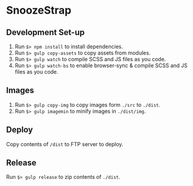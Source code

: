 # SnoozeStrap

## Development Set-up

1. Run `$> npm install` to install dependencies.
2. Run `$> gulp copy-assets` to copy assets from modules.
5. Run `$> gulp watch` to compile SCSS and JS files as you code.
6. Run `$> gulp watch-bs` to enable browser-sync & compile SCSS and JS files as you code.

## Images

1. Run `$> gulp copy-img` to copy images form `./src` to `./dist`.
2. Run `$> gulp imagemin` to minify images in `./dist/img`.

## Deploy

Copy contents of `/dist` to FTP server to deploy.

## Release

Run `$> gulp release` to zip contents of `./dist`.
